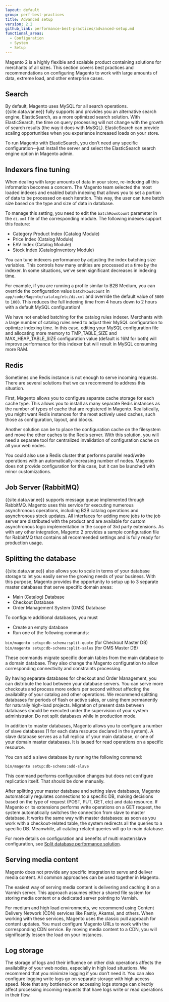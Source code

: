 ```yaml
---
layout: default
group: perf-best-practices
title: Advanced setup
version: 2.2
github_link: performance-best-practices/advanced-setup.md
functional_areas:
  - Configuration
  - System
  - Setup
---
```


Magento 2 is a highly flexible and scalable product containing solutions for merchants of all sizes. This section covers best practices and recommendations on configuring Magento to work with large amounts of data, extreme load, and other enterprise cases.

## Search

By default, Magento uses MySQL for all search operations. {{site.data.var.ee}} fully supports and provides you an alternative search engine, ElasticSearch, as a more optimized search solution. With ElasticSearch, the time on query processing will not change with the growth of search results (the way it does with MySQL). ElasticSearch can provide scaling opportunities when you experience increased loads on your store.

To run Magento with ElasticSearch, you don’t need any specific configuration--just install the server and select the ElasticSearch search engine option in Magento admin.

## Indexers fine tuning

When dealing with large amounts of data in your store, re-indexing all this information becomes a concern. The Magento team selected the most loaded indexes and enabled batch indexing that allows you to set a portion of data to be processed on each iteration. This way, the user can tune batch size based on the type and size of data in database.

To manage this setting, you need to edit the `batchRowsCount` parameter in the `di.xml` file of the corresponding module. The following indexes support this feature:

* Category Product Index (Catalog Module)
* Price Index (Catalog Module)
* EAV Index (Catalog Module)
* Stock Index (CatalogInventory Module)

You can tune indexers performance by adjusting the index batching size variables. This controls how many entities are processed at a time by the indexer. In some situations, we’ve seen significant decreases in indexing time.

For example, if you are running a profile similar to B2B Medium, you can override the configuration value `batchRowsCount` in `app/code/Magento/catalog/etc/di.xml` and override the default value of `5000` to `1000`. This reduces the full indexing time from 4 hours down to 2 hours with a default MySQL configuration!


<div class="bs-callout bs-callout-info" id="info" markdown="1">
We have not enabled batching for the catalog rules indexer. Merchants with a large number of catalog rules need to adjust their MySQL configuration to optimize indexing time. In this case, editing your MySQL configuration file and allocating more memory to TMP_TABLE_SIZE and MAX_HEAP_TABLE_SIZE configuration value (default is 16M for both) will improve performance for this indexer but will result in MySQL consuming more RAM.
</div>

## Redis

Sometimes one Redis instance is not enough to serve incoming requests. There are several solutions that we can recommend to address this situation.

First, Magento allows you to configure separate cache storage for each cache type. This allows you to install as many separate Redis instances as the number of types of cache that are registered in Magento. Realistically, you might want Redis instances for the most actively used caches, such those as configuration, layout, and blocks.

Another solution can be to place the configuration cache on the filesystem and move the other caches to the Redis server. With this solution, you will need a separate tool for centralized invalidation of configuration cache on all your web nodes.

You could also use a Redis cluster that performs parallel read/write operations with an automatically-increasing number of nodes. Magento does not provide configuration for this case, but it can be launched with minor customizations.

## Job Server (RabbitMQ)

{{site.data.var.ee}} supports message queue implemented through RabbitMQ. Magento uses this service for executing numerous asynchronous operations, including B2B catalog operations and asynchronous stock updates. All interfaces for adding more jobs to the job server are distributed with the product and are available for custom asynchronous logic implementation in the scope of 3rd party extensions. As with any other integration, Magento 2 provides a sample configuration file for RabbitMQ that contains all recommended settings and is fully ready for production usage.

## Splitting the database

{{site.data.var.ee}} also allows you to scale in terms of your database storage to let you easily serve the growing needs of your business. With this purpose, Magento provides the opportunity to setup up to 3 separate master databases that serve specific domain areas:

* Main (Catalog) Database
* Checkout Database
* Order Management System (OMS) Database

To configure additional databases, you must

* Create an empty database
* Run one of the following commands:

`bin/magento setup:db-schema:split-quote` (for Checkout Master DB)
`bin/magento setup:db-schema:split-sales` (for OMS Master DB)

These commands migrate specific domain tables from the main database to a domain database. They also change the Magento configuration to allow corresponding connectivity and constraints processing.

By having separate databases for checkout and Order Management, you can distribute the load between your database servers. You can serve more checkouts and process more orders per second without affecting the availability of your сatalog and other operations. We recommend splitting databases for periods of flash or active sales, or using them permanently for naturally high-load projects. Migration of present data between databases should be executed under the supervision of your system administrator.  Do not split databases while in production mode.

In addition to master databases, Magento allows you to configure a number of slave databases (1 for each data resource declared in the system). A slave database serves as a full replica of your main database, or one of your domain master databases. It is isused for read operations on a specific resource.


You can add a slave database by running the following command:

`bin/magento setup:db-schema:add-slave`

This command performs configuration changes but does not configure replication itself. That should be done manually.

After splitting your master database and setting slave databases, Magento automatically regulates connections to a specific DB, making decisions based on the type of request (POST, PUT, GET, etc) and data resource. If Magento or its extensions performs write operations on a GET request, the system automatically switches the connection from slave to master database. It works the same way with master databases: as soon as you work with a checkout-related table, the system redirects all the queries to a specific DB. Meanwhile, all catalog-related queries will go to main database.

For more details on configuration and benefits of multi master/slave configuration, see
[Split database performance solution]({{page.baseurl}}config-guide/multi-master/multi-master.html).

## Serving media content

Magento does not provide any specific integration to serve and deliver media content. All common approaches can be used together in Magento.

The easiest way of serving media content is delivering and caching it on a Varnish server. This approach assumes either a shared file system for storing media content or a dedicated server pointing to Varnish.

For medium and high load environments, we recommend using Content Delivery Network (CDN) services like Fastly, Akamai, and others. When working with these services, Magento uses the classic pull approach for content updates. You must configure Magento URLs to work with the corresponding CDN service. By moving media content to a CDN, you will significantly lessen the load on your instances.

## Log storage

The storage of logs and their influence on other disk operations affects the availability of your web nodes, especially in high load situations. We recommend that you minimize logging if you don’t need it. You can also configure logging write logs go on separate storage with high access speed. Note that any bottleneck on accessing logs storage can directly affect processing incoming requests that have logs write or read operations in their flow.
